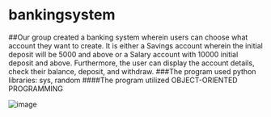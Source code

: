 # bankingsystem
##Our group created a banking system wherein users can choose what account they want to create. It is either a Savings account wherein the initial deposit will be 5000 and above or a Salary account with 10000 initial deposit and above. Furthermore, the user can display the account details, check their balance, deposit, and withdraw. 
###The program used python libraries: sys, random
####The program utilized OBJECT-ORIENTED PROGRAMMING

![image](https://user-images.githubusercontent.com/117631564/206855822-a1640ade-11ed-469b-80b2-06f3a250ad70.png)

